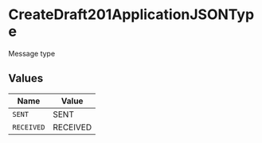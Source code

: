 # CreateDraft201ApplicationJSONType

Message type


## Values

| Name       | Value      |
| ---------- | ---------- |
| `SENT`     | SENT       |
| `RECEIVED` | RECEIVED   |